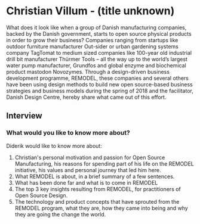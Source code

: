 # Christian Villum - \(title unknown\)

What does it look like when a group of Danish manufacturing companies, backed by the Danish government, starts to open source physical products in order to grow their business? Companies ranging from startups like outdoor furniture manufacturer Out-sider or urban gardening systems company TagTomat to medium sized companies like 100-year old industrial drill bit manufacturer Thürmer Tools – all the way up to the world’s largest water pump manufacturer, Grundfos and global enzyme and biochemical product mastodon Novozymes. Through a design-driven business development programme, REMODEL, these companies and several others have been using design methods to build new open source-based business strategies and business models during the spring of 2018 and the facilitator, Danish Design Centre, hereby share what came out of this effort.

## Interview

### What would you like to know more about?

Diderik would like to know more about:

1. Christian's personal motivation and passion for Open Source Manufacturing, his reasons for spending part of his life on the REMODEL initiative, his values and personal journey that led him here.
2. What REMODEL is about, in a brief summary of a few sentences.
3. What has been done far and what is to come in REMODEL
4. The top 3 key insights resulting from REMODEL, for practitioners of Open Source Design.
5. The technology and product concepts that have sprouted from the REMODEL program, what they are, how they came into being and why they are going the change the world.



